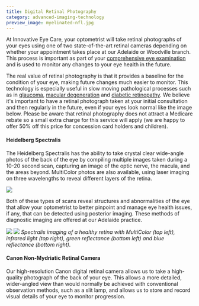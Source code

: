 ```yaml
---
title: Digital Retinal Photography
category: advanced-imaging-technology
preview_image: myelinated-nfl.jpg
---
```


<div class="employee-heading">
<p>At Innovative Eye Care, your optometrist will take retinal photographs of your eyes using one of two state-of-the-art retinal cameras depending on whether your appointment takes place at our Adelaide or Woodville branch. This process is important as part of your <a href="/what-we-do/eye-exam">comprehensive eye examination</a> and is used to monitor any changes to your eye health in the future.</p>
</div>

The real value of retinal photography is that it provides a baseline for the condition of your eye, making future changes much easier to monitor. This technology is especially useful in slow moving pathological processes such as in [glaucoma](/what-we-do/glaucoma), [macular degeneration](/what-we-do/macular-degeneration) and [diabetic retinopathy](/what-we-do//what-we-do/diabetes-and-the-eye). We believe it's important to have a retinal photograph taken at your initial consultation and then regularly in the future, even if your eyes look normal like the image below. Please be aware that retinal photography does not attract a Medicare rebate so a small extra charge for this service will apply (we are happy to offer 50% off this price for concession card holders and children).

#### Heidelberg Spectralis

The Heidelberg Spectralis has the ability to take crystal clear wide-angle photos of the back of the eye by compiling multiple images taken during a 10-20 second scan, capturing an image of the optic nerve, the macula, and the areas beyond. MultiColor photos are also available, using laser imaging on three wavelengths to reveal different layers of the retina.

![](/uploads/heidelberg.png)

Both of these types of scans reveal structures and abnormalities of the eye that allow your optometrist to better pinpoint and manage eye health issues, if any, that can be detected using posterior imaging. These methods of diagnostic imaging are offered at our Adelaide practice.

![](/uploads/wavelengths1.png)
![](/uploads/wavelengths2.png)
_Spectralis imaging of a healthy retina with MultiColor (top left), infrared light (top right), green reflectance (bottom left) and blue reflectance (bottom right)._

#### Canon Non-Mydriatic Retinal Camera

Our high-resolution Canon digital retinal camera allows us to take a high-quality photograph of the back of your eye. This allows a more detailed, wider-angled view than would normally be achieved with conventional observation methods, such as a slit lamp, and allows us to store and record visual details of your eye to monitor progression.
